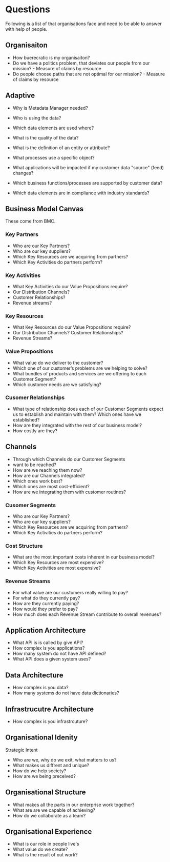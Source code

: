 # Questions 

Following is a list of that organisations face and need to be able to answer with help of people.

## Organisaiton

* How buerecratic is my organisaiton?
* Do we have a politics problem, that deviates our people from our mission? - Measure of claims by resource
* Do people choose paths that are not optimal for our mission? - Measure of claims by resource

## Adaptive

* Why is Metadata Manager needed?

* Who is using the data?
* Which data elements are used where?
* What is the quality of the data?
* What is the definition of an entity or attribute?
* What processes use a specific object?
* What applications will be impacted if my customer data "source" (feed) changes?
* Which business functions/processes are supported by customer data?
* Which data elements are in compliance with industry standards?


## Business Model Canvas

These come from BMC.

### Key Partners

* Who are our Key Partners?
* Who are our key suppliers?
* Which Key Resources are we acquiring from partners?
* Which Key Activities do partners perform?

### Key Activities

* What Key Activities do our Value Propositions require?
* Our Distribution Channels?
* Customer Relationships?
* Revenue streams?

### Key Resources

* What Key Resources do our Value Propositions require?
* Our Distribution Channels? Customer Relationships?
* Revenue Streams?

### Value Propositions

* What value do we deliver to the customer?
* Which one of our customer’s problems are we helping to solve?
* What bundles of products and services are we offering to each Customer Segment?
* Which customer needs are we satisfying?

### Cusomer Relationships

* What type of relationship does each of our Customer Segments expect us to establish and maintain with them? Which ones have we established?
* How are they integrated with the rest of our business model?
* How costly are they?

## Channels

* Through which Channels do our Customer Segments
* want to be reached?
* How are we reaching them now?
* How are our Channels integrated?
* Which ones work best?
* Which ones are most cost-efficient?
* How are we integrating them with customer routines?

### Cusomer Segments

* Who are our Key Partners?
* Who are our key suppliers?
* Which Key Resources are we acquiring from partners?
* Which Key Activities do partners perform?

### Cost Structure

* What are the most important costs inherent in our business model?
* Which Key Resources are most expensive?
* Which Key Activities are most expensive?

### Revenue Streams

* For what value are our customers really willing to pay?
* For what do they currently pay?
* How are they currently paying?
* How would they prefer to pay?
* How much does each Revenue Stream contribute to overall revenues?

## Application Architecture

* What API is is called by give API?
* How complex is you applications?
* How many system do not have API defined?
* What API does a given system uses?

## Data Architecture

* How complex is you data?
* How many systems do not have data dictionaries?

## Infrastrucutre Architecture

* How complex is you infrastrcuture?

## Organisational Idenity

Strategic Intent

* Who are we, why do we exit, what matters to us?
* What makes us diffrent and unique?
* How do we help society?
* How are we being preceived?

## Organisational Structure

* What makes all the parts in our enterprise work together?
* What are are we capable of achieving?
* How do we collaborate as a team?

## Organisational Experience

* What is our role in people live's
* What value do we create?
* What is the result of out work?
